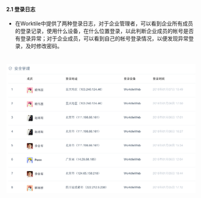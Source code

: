 #### 2.1 登录日志
* 在Worktile中提供了两种登录日志，对于企业管理者，可以看到企业所有成员的登录记录，使用什么设备，在什么位置登录，以此判断企业成员的帐号是否有登录异常；对于企业成员，可以看到自己的帐号登录情况，以便发现异常登录，及时修改密码。

# ![](/assets/03.1.png)




